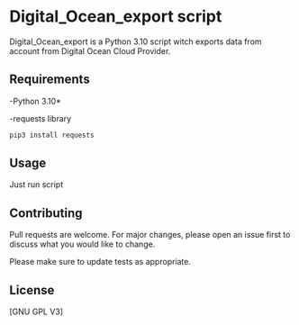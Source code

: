 # Digital_Ocean_export script

Digital_Ocean_export is a Python 3.10 script witch exports data from account from Digital Ocean Cloud Provider.

## Requirements

-Python 3.10*

-requests library

```bash
pip3 install requests
```

## Usage


Just run script



## Contributing
Pull requests are welcome. For major changes, please open an issue first to discuss what you would like to change.

Please make sure to update tests as appropriate.

## License
[GNU GPL V3]